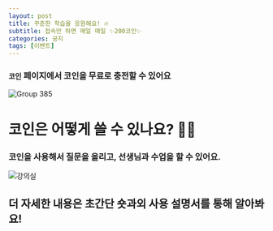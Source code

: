 ```yaml
---
layout: post
title: 꾸준한 학습을 응원해요! 🔥
subtitle: 접속만 하면 매일 매일 ✨200코인✨
categories: 공지
tags: [이벤트]
---
```


### `코인` 페이지에서 코인을 무료로 충전할 수 있어요

![Group 385](https://github.com/amicably-until-the-end/amicably-until-the-end.github.io/assets/52066828/d348b926-e9f6-454c-9420-4f976a5a7b69)

# 코인은 어떻게 쓸 수 있나요? 🙋🏻

### 코인을 사용해서 질문을 올리고, 선생님과 수업을 할 수 있어요.

![강의실](https://github.com/amicably-until-the-end/amicably-until-the-end.github.io/assets/52066828/3b906284-4c1c-4e45-a6ec-c1cb96b71b73)

## 더 자세한 내용은 초간단 숏과외 사용 설명서를 통해 알아봐요!
